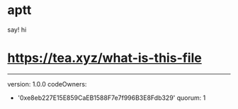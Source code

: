 # aptt
say! hi
# https://tea.xyz/what-is-this-file
---
version: 1.0.0
codeOwners:
  - '0xe8eb227E15E859CaEB1588F7e7f996B3E8Fdb329'
quorum: 1
